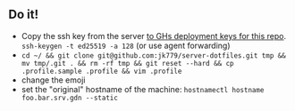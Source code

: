 ## Do it!

* Copy the ssh key from the server [to GHs deployment keys for this repo](https://github.com/jk779/server-dotfiles/settings/keys). `ssh-keygen -t ed25519 -a 128` (or use agent forwarding)
* `cd ~/ && git clone git@github.com:jk779/server-dotfiles.git tmp && mv tmp/.git . && rm -rf tmp && git reset --hard && cp .profile.sample .profile && vim .profile`
* change the emoji
* set the "original" hostname of the machine: `hostnamectl hostname foo.bar.srv.gdn --static`

